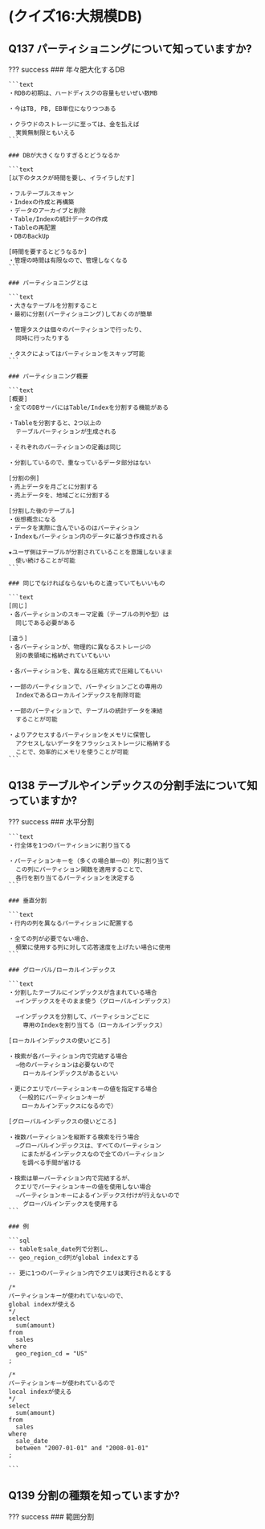 # (クイズ16:大規模DB)

## Q137 パーティショニングについて知っていますか?

??? success
    ### 年々肥大化するDB

    ```text
    ・RDBの初期は、ハードディスクの容量もせいぜい数MB
    
    ・今はTB, PB, EB単位になりつつある

    ・クラウドのストレージに至っては、金を払えば
      実質無制限ともいえる
    ```

    ### DBが大きくなりすぎるとどうなるか

    ```text
    [以下のタスクが時間を要し、イライラしだす]

    ・フルテーブルスキャン
    ・Indexの作成と再構築
    ・データのアーカイブと削除
    ・Table/Indexの統計データの作成
    ・Tableの再配置
    ・DBのBackUp

    [時間を要するとどうなるか]
    ・管理の時間は有限なので、管理しなくなる
    ```

    ### パーティショニングとは

    ```text
    ・大きなテーブルを分割すること
    ・最初に分割(パーティショニング)しておくのが簡単

    ・管理タスクは個々のパーティションで行ったり、
      同時に行ったりする
    
    ・タスクによってはパーティションをスキップ可能
    ```

    ### パーティショニング概要

    ```text
    [概要]
    ・全てのDBサーバにはTable/Indexを分割する機能がある

    ・Tableを分割すると、2つ以上の
      テーブルパーティションが生成される
    
    ・それぞれのパーティションの定義は同じ

    ・分割しているので、重なっているデータ部分はない

    [分割の例]
    ・売上データを月ごとに分割する
    ・売上データを、地域ごとに分割する

    [分割した後のテーブル]
    ・仮想概念になる
    ・データを実際に含んでいるのはパーティション
    ・Indexもパーティション内のデータに基づき作成される

    ★ユーザ側はテーブルが分割されていることを意識しないまま
      使い続けることが可能
    ```

    ### 同じでなければならないものと違っていてもいいもの

    ```text
    [同じ]
    ・各パーティションのスキーマ定義（テーブルの列や型）は
      同じである必要がある
    
    [違う]
    ・各パーティションが、物理的に異なるストレージの
      別の表領域に格納されていてもいい
    
    ・各パーティションを、異なる圧縮方式で圧縮してもいい

    ・一部のパーティションで、パーティションごとの専用の
      Indexであるローカルインデックスを削除可能
    
    ・一部のパーティションで、テーブルの統計データを凍結
      することが可能
    
    ・よりアクセスするパーティションをメモリに保管し
      アクセスしないデータをフラッシュストレージに格納する
      ことで、効率的にメモリを使うことが可能
    ```

## Q138 テーブルやインデックスの分割手法について知っていますか?

??? success
    ### 水平分割

    ```text
    ・行全体を1つのパーティションに割り当てる

    ・パーティションキーを（多くの場合単一の）列に割り当て
      この列にパーティション関数を適用することで、
      各行を割り当てるパーティションを決定する
    ```

    ### 垂直分割

    ```text
    ・行内の列を異なるパーティションに配置する
    
    ・全ての列が必要でない場合、
      頻繁に使用する列に対して応答速度を上げたい場合に使用
    ```

    ### グローバル/ローカルインデックス

    ```text
    ・分割したテーブルにインデックスが含まれている場合
      ⇒インデックスをそのまま使う（グローバルインデックス）

      ⇒インデックスを分割して、パーティションごとに
        専用のIndexを割り当てる（ローカルインデックス）
    
    [ローカルインデックスの使いどころ]

    ・検索が各パーティション内で完結する場合
      ⇒他のパーティションは必要ないので
        ローカルインデックスがあるといい
      
    ・更にクエリでパーティションキーの値を指定する場合
      （一般的にパーティションキーが
      　ローカルインデックスになるので）

    [グローバルインデックスの使いどころ]

    ・複数パーティションを縦断する検索を行う場合
      ⇒グローバルインデックスは、すべてのパーティション
      　にまたがるインデックスなので全てのパーティション
      　を調べる手間が省ける
    
    ・検索は単一パーティション内で完結するが、
    　クエリでパーティションキーの値を使用しない場合
      ⇒パーティションキーによるインデックス付けが行えないので
        グローバルインデックスを使用する
    ```

    ### 例

    ```sql
    -- tableをsale_date列で分割し、
    -- geo_region_cd列がglobal indexとする

    -- 更に1つのパーティション内でクエリは実行されるとする

    /*
    パーティションキーが使われていないので、
    global indexが使える
    */
    select
      sum(amount)
    from
      sales
    where
      geo_region_cd = "US"
    ;

    /*
    パーティションキーが使われているので
    local indexが使える
    */
    select
      sum(amount)
    from
      sales
    where 
      sale_date 
      between "2007-01-01" and "2008-01-01"
    ;

    ```

## Q139 分割の種類を知っていますか?

??? success
    ### 範囲分割
